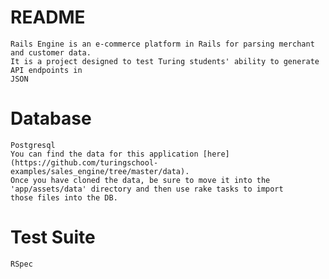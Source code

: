 # README
    Rails Engine is an e-commerce platform in Rails for parsing merchant and customer data.
    It is a project designed to test Turing students' ability to generate API endpoints in 
    JSON

# Database
    Postgresql
    You can find the data for this application [here](https://github.com/turingschool-examples/sales_engine/tree/master/data).
    Once you have cloned the data, be sure to move it into the 'app/assets/data' directory and then use rake tasks to import
    those files into the DB.

# Test Suite
    RSpec